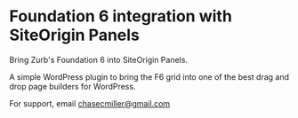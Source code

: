 # Foundation 6 integration with SiteOrigin Panels
Bring Zurb's Foundation 6 into SiteOrigin Panels.

A simple WordPress plugin to bring the F6 grid into one of the best drag and drop page builders for WordPress.

For support, email chasecmiller@gmail.com

